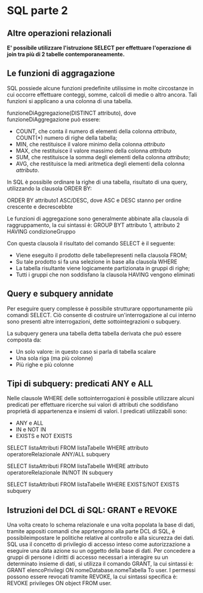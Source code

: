 # SQL parte 2

## Altre operazioni relazionali

**E' possibile utilizzare l'istruzione SELECT per effettuare l'operazione di join tra più di 2 tabelle contemporaneamente.**

## Le funzioni di aggragazione

SQL possiede alcune funzioni predefinite utilissime in molte circostanze in cui occorre effettuare conteggi, somme, calcoli di medie o altro ancora.
Tali funzioni si applicano a una colonna di una tabella.

funzioneDiAggregazione(DISTINCT attributo), dove funzioneDiAggregazione può essere:
- COUNT, che conta il numero di elementi della colonna *attributo*, COUNT(*) numero di righe della tabella;
- MIN, che restituisce il valore minimo della colonna *attributo*
- MAX, che restituisce il valore massimo della colonna *attributo*
- SUM, che restituisce la somma degli elementi della colonna *attributo*;
- AVG, che restituisce la medi aritmetica degli elementi della colonna *attributo*.

In SQL è possibile ordinare la righe di una tabella, risultato di una query, utilizzando la clausola ORDER BY:

ORDER BY attributo1 ASC/DESC, dove ASC e DESC stanno per ordine crescente e decrescebbte

Le funzioni di aggregazione sono generalmente abbinate alla clausola di raggruppamento, la cui sintassi è:
GROUP BYT attributo 1, attributo 2 HAVING condizioneGruppo

Con questa clausola il risultato del comando SELECT è il seguente:
- Viene eseguito il prodotto delle tabellepresenti nella clausola FROM;
- Su tale prodotto si fa una selezione in base alla clausola WHERE
- La tabella risultante viene logicamente partizionata in gruppi di righe;
- Tutti i gruppi che non soddisfano la clausola HAVING vengono eliminati

## Query e subquery annidate

Per eseguire query complesse è possibile strutturare opportunamente più comandi SELECT.
Ciò consente di costruire un'interrogazione al cui interno sono presenti altre interrogazioni, dette sottointegrazioni o subquery.

La subquery genera una tabella detta tabella derivata che può essere composta da:
- Un solo valore: in questo caso si parla di tabella scalare
- Una sola riga (ma più colonne)
- Più righe e più colonne

## Tipi di subquery: predicati ANY e ALL 

Nelle clausole WHERE delle sottointerrogazioni è possibile utilizzare alcuni predicati per effettuare ricerche sui valori di attributi che soddisfano proprietà di appartenenza e insiemi di valori.
I predicati utilizzabili sono:
- ANY e ALL
- IN e NOT IN
- EXISTS e NOT EXISTS

SELECT listaAttributi FROM listaTabelle WHERE attributo operatoreRelazionale ANY/ALL subquery

SELECT listaAttributi FROM listaTabelle WHERE attributo operatoreRelazionale IN/NOT IN subquery

SELECT listaAttributi FROM listaTabelle WHERE EXISTS/NOT EXISTS subquery

## Istruzioni del DCL di SQL: GRANT e REVOKE

Una volta creato lo schema relazionale e una volta popolata la base di dati, tramite appositi comandi che apprtengono alla parte DCL di SQL, è possibileimpostare le politiche relative al controllo e alla sicurezza dei dati.
SQL usa il concetto di privilegio di accesso inteso come autorizzazione a eseguire una data azione su un oggetto della base di dati. Per concedere a gruppi di persone i diritti di accesso necessari a interagire su un determinato insieme di dati, si utilizza il comando GRANT, la cui sintassi è: GRANT elencoPrivilegi ON nomeDatabase.nomeTabella To user.
I permessi possono essere revocati tramite REVOKE, la cui sintassi specifica è: REVOKE privileges ON object FROM user.
<!--stackedit_data:
eyJoaXN0b3J5IjpbLTI0MjU0Mjc5Niw2NTg1ODA0NywxNDE4OD
E1MDk3LC05MDY4NDkxODgsMTM2NDk3NjU0OSwtOTY2MTA5ODY3
LDEzMTYyNDgxNTgsNzc1MzQ0MDY2LC0yMDg4NzQ2NjEyXX0=
-->